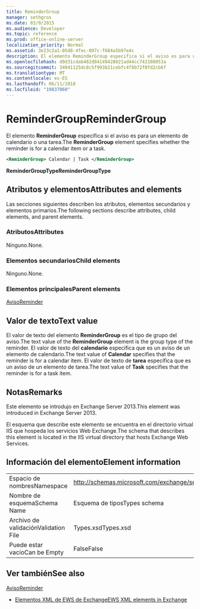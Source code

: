 ```yaml
---
title: ReminderGroup
manager: sethgros
ms.date: 03/9/2015
ms.audience: Developer
ms.topic: reference
ms.prod: office-online-server
localization_priority: Normal
ms.assetid: 3e23c2a1-05d8-4fec-897c-f684a5b97e4c
description: El elemento ReminderGroup especifica si el aviso es para un elemento de calendario o una tarea.
ms.openlocfilehash: d9d31cdab482d04149428021ad44cc742108053a
ms.sourcegitcommit: 34041125dc8c5f993b21cebfc4f8b72f0fd2cb6f
ms.translationtype: MT
ms.contentlocale: es-ES
ms.lasthandoff: 06/11/2018
ms.locfileid: "19837060"
---
```

# <a name="remindergroup"></a><span data-ttu-id="3cd1f-103">ReminderGroup</span><span class="sxs-lookup"><span data-stu-id="3cd1f-103">ReminderGroup</span></span>

<span data-ttu-id="3cd1f-104">El elemento **ReminderGroup** especifica si el aviso es para un elemento de calendario o una tarea.</span><span class="sxs-lookup"><span data-stu-id="3cd1f-104">The **ReminderGroup** element specifies whether the reminder is for a calendar item or a task.</span></span> 
  
```XML
<ReminderGroup> Calendar | Task </ReminderGroup>
```

 <span data-ttu-id="3cd1f-105">**ReminderGroupType**</span><span class="sxs-lookup"><span data-stu-id="3cd1f-105">**ReminderGroupType**</span></span>
## <a name="attributes-and-elements"></a><span data-ttu-id="3cd1f-106">Atributos y elementos</span><span class="sxs-lookup"><span data-stu-id="3cd1f-106">Attributes and elements</span></span>

<span data-ttu-id="3cd1f-107">Las secciones siguientes describen los atributos, elementos secundarios y elementos primarios.</span><span class="sxs-lookup"><span data-stu-id="3cd1f-107">The following sections describe attributes, child elements, and parent elements.</span></span>
  
### <a name="attributes"></a><span data-ttu-id="3cd1f-108">Atributos</span><span class="sxs-lookup"><span data-stu-id="3cd1f-108">Attributes</span></span>

<span data-ttu-id="3cd1f-109">Ninguno.</span><span class="sxs-lookup"><span data-stu-id="3cd1f-109">None.</span></span>
  
### <a name="child-elements"></a><span data-ttu-id="3cd1f-110">Elementos secundarios</span><span class="sxs-lookup"><span data-stu-id="3cd1f-110">Child elements</span></span>

<span data-ttu-id="3cd1f-111">Ninguno.</span><span class="sxs-lookup"><span data-stu-id="3cd1f-111">None.</span></span>
  
### <a name="parent-elements"></a><span data-ttu-id="3cd1f-112">Elementos principales</span><span class="sxs-lookup"><span data-stu-id="3cd1f-112">Parent elements</span></span>

[<span data-ttu-id="3cd1f-113">Aviso</span><span class="sxs-lookup"><span data-stu-id="3cd1f-113">Reminder</span></span>](reminder.md)
  
## <a name="text-value"></a><span data-ttu-id="3cd1f-114">Valor de texto</span><span class="sxs-lookup"><span data-stu-id="3cd1f-114">Text value</span></span>

<span data-ttu-id="3cd1f-115">El valor de texto del elemento **ReminderGroup** es el tipo de grupo del aviso.</span><span class="sxs-lookup"><span data-stu-id="3cd1f-115">The text value of the **ReminderGroup** element is the group type of the reminder.</span></span> <span data-ttu-id="3cd1f-116">El valor de texto del **calendario** especifica que es un aviso de un elemento de calendario.</span><span class="sxs-lookup"><span data-stu-id="3cd1f-116">The text value of **Calendar** specifies that the reminder is for a calendar item.</span></span> <span data-ttu-id="3cd1f-117">El valor de texto de **tarea** especifica que es un aviso de un elemento de tarea.</span><span class="sxs-lookup"><span data-stu-id="3cd1f-117">The text value of **Task** specifies that the reminder is for a task item.</span></span> 
  
## <a name="remarks"></a><span data-ttu-id="3cd1f-118">Notas</span><span class="sxs-lookup"><span data-stu-id="3cd1f-118">Remarks</span></span>

<span data-ttu-id="3cd1f-119">Este elemento se introdujo en Exchange Server 2013.</span><span class="sxs-lookup"><span data-stu-id="3cd1f-119">This element was introduced in Exchange Server 2013.</span></span>
  
<span data-ttu-id="3cd1f-120">El esquema que describe este elemento se encuentra en el directorio virtual IIS que hospeda los servicios Web Exchange.</span><span class="sxs-lookup"><span data-stu-id="3cd1f-120">The schema that describes this element is located in the IIS virtual directory that hosts Exchange Web Services.</span></span>
  
## <a name="element-information"></a><span data-ttu-id="3cd1f-121">Información del elemento</span><span class="sxs-lookup"><span data-stu-id="3cd1f-121">Element information</span></span>

|||
|:-----|:-----|
|<span data-ttu-id="3cd1f-122">Espacio de nombres</span><span class="sxs-lookup"><span data-stu-id="3cd1f-122">Namespace</span></span>  <br/> |http://schemas.microsoft.com/exchange/services/2006/types  <br/> |
|<span data-ttu-id="3cd1f-123">Nombre de esquema</span><span class="sxs-lookup"><span data-stu-id="3cd1f-123">Schema Name</span></span>  <br/> |<span data-ttu-id="3cd1f-124">Esquema de tipos</span><span class="sxs-lookup"><span data-stu-id="3cd1f-124">Types schema</span></span>  <br/> |
|<span data-ttu-id="3cd1f-125">Archivo de validación</span><span class="sxs-lookup"><span data-stu-id="3cd1f-125">Validation File</span></span>  <br/> |<span data-ttu-id="3cd1f-126">Types.xsd</span><span class="sxs-lookup"><span data-stu-id="3cd1f-126">Types.xsd</span></span>  <br/> |
|<span data-ttu-id="3cd1f-127">Puede estar vacío</span><span class="sxs-lookup"><span data-stu-id="3cd1f-127">Can be Empty</span></span>  <br/> |<span data-ttu-id="3cd1f-128">False</span><span class="sxs-lookup"><span data-stu-id="3cd1f-128">False</span></span>  <br/> |
   
## <a name="see-also"></a><span data-ttu-id="3cd1f-129">Ver también</span><span class="sxs-lookup"><span data-stu-id="3cd1f-129">See also</span></span>



[<span data-ttu-id="3cd1f-130">Aviso</span><span class="sxs-lookup"><span data-stu-id="3cd1f-130">Reminder</span></span>](reminder.md)


- [<span data-ttu-id="3cd1f-131">Elementos XML de EWS de Exchange</span><span class="sxs-lookup"><span data-stu-id="3cd1f-131">EWS XML elements in Exchange</span></span>](ews-xml-elements-in-exchange.md)

